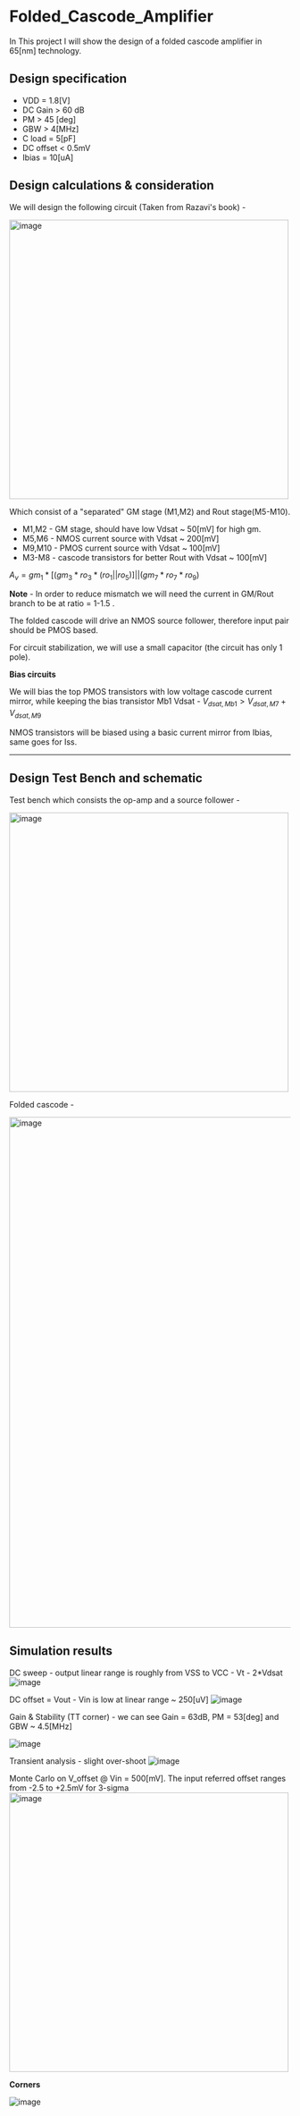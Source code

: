 # Folded_Cascode_Amplifier
In This project I will show the design of a folded cascode amplifier in 65[nm] technology.

## Design specification
* VDD = 1.8[V]
* DC Gain > 60 dB
* PM > 45 [deg]
* GBW > 4[MHz]
* C load = 5[pF]
* DC offset < 0.5mV
* Ibias = 10[uA]

## Design calculations & consideration
We will design the following circuit (Taken from Razavi's book) - 

<img width="500" alt="image" src="https://github.com/dsapir4422/Folded_Cascode_Amplifier/assets/87266625/abefbd7e-05cd-44f3-85f7-3e89e3ae08e6">

Which consist of a "separated" GM stage (M1,M2) and Rout stage(M5-M10).
* M1,M2 - GM stage, should have low Vdsat ~ 50[mV] for high gm.
* M5,M6 - NMOS current source with Vdsat ~ 200[mV]
* M9,M10 - PMOS current source with Vdsat ~ 100[mV]
* M3-M8 - cascode transistors for better Rout with Vdsat ~ 100[mV]

$A_v = gm_1 * [(gm_3 * ro_3 * (ro_1||ro_5)] || (gm_7 * ro_7 * ro_9)$

**Note** - In order to reduce mismatch we will need the current in GM/Rout branch to be at ratio = 1-1.5 .

The folded cascode will drive an NMOS source follower, therefore input pair should be PMOS based.

For circuit stabilization, we will use a small capacitor (the circuit has only 1 pole).

**Bias circuits**

We will bias the top PMOS transistors with low voltage cascode current mirror, while keeping the bias transistor Mb1 Vdsat - $V_{dsat,Mb1} > V_{dsat,M7} + V_{dsat,M9}$

NMOS transistors will be biased using a basic current mirror from Ibias, same goes for Iss.
**********

## Design Test Bench and schematic
Test bench which consists the op-amp and a source follower - 

<img width="500" alt="image" src="https://github.com/dsapir4422/Folded_Cascode_Amplifier/assets/87266625/c4d2ce2f-0d85-4119-b40c-b5b082081df7">

Folded cascode - 

<img width="914" alt="image" src="https://github.com/dsapir4422/Folded_Cascode_Amplifier/assets/87266625/e44f48cb-d3f1-44f4-8ce5-df8d0220ca55">

## Simulation results 
DC sweep - output linear range is roughly from VSS to VCC - Vt - 2*Vdsat
![image](https://github.com/dsapir4422/Folded_Cascode_Amplifier/assets/87266625/11a5220c-0a4c-4e77-8043-d82f96d94b2b)

DC offset = Vout - Vin is low at linear range ~ 250[uV]
![image](https://github.com/dsapir4422/Folded_Cascode_Amplifier/assets/87266625/00451570-7255-487f-a92c-144ebaf5c0ca)

Gain & Stability (TT corner) - we can see Gain = 63dB, PM = 53[deg] and GBW ~ 4.5[MHz]

![image](https://github.com/dsapir4422/Folded_Cascode_Amplifier/assets/87266625/e1f1013d-14d2-4e3d-a5be-b82bd3595052)

Transient analysis - slight over-shoot
![image](https://github.com/dsapir4422/Folded_Cascode_Amplifier/assets/87266625/87224162-7b02-4bee-ae12-7f468db30c64)

Monte Carlo on V_offset @ Vin = 500[mV]. The input referred offset ranges from -2.5 to +2.5mV for 3-sigma
<img width="500" alt="image" src="https://github.com/dsapir4422/Folded_Cascode_Amplifier/assets/87266625/f50c2cc4-3b45-4f00-9771-61319d9f12da">

**Corners**

![image](https://github.com/dsapir4422/Folded_Cascode_Amplifier/assets/87266625/bc401323-3dbf-4204-8e3b-1cd66610163a)

